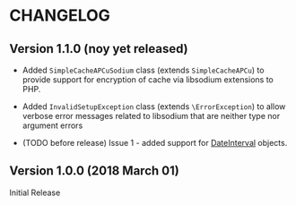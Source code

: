 CHANGELOG
=========

Version 1.1.0 (noy yet released)
--------------------------------

* Added `SimpleCacheAPCuSodium` class (extends `SimpleCacheAPCu`) to provide
support for encryption of cache via libsodium extensions to PHP.

* Added `InvalidSetupException` class (extends `\ErrorException`) to allow
verbose error messages related to libsodium that are neither type nor argument
errors

* (TODO before release) Issue 1 - added support for
[DateInterval](https://php.net/manual/en/class.dateinterval.php) objects.


Version 1.0.0 (2018 March 01)
-----------------------------

Initial Release